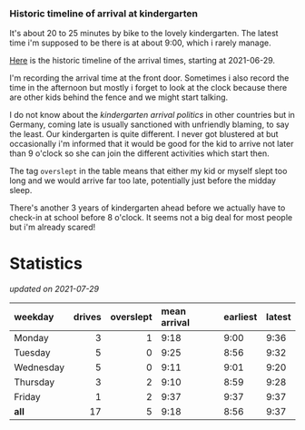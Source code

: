 ### Historic timeline of arrival at kindergarten

It's about 20 to 25 minutes by bike to the lovely kindergarten. 
The latest time i'm supposed to be there is at about 9:00, 
which i rarely manage. 

[Here](times.csv) is the historic timeline of the arrival times, starting
at 2021-06-29.

I'm recording the arrival time at the front door. Sometimes i 
also record the time in the afternoon but mostly i forget
to look at the clock because there are other kids 
behind the fence and we might start talking.

I do not know about the *kindergarten arrival politics* in other
countries but in Germany, coming late is usually sanctioned 
with unfriendly blaming, to say the least. Our kindergarten is quite
different. I never got blustered at but occasionally i'm informed
that it would be good for the kid to arrive not later than 9 o'clock
so she can join the different activities which start then. 

The tag `overslept` in the table means that either my kid or myself
slept too long and we would arrive far too late, potentially just
before the midday sleep.

There's another 3 years of kindergarten ahead before we actually 
have to check-in at school before 8 o'clock. It seems not a big deal
for most people but i'm already scared!


# Statistics

*updated on 2021-07-29*

| weekday   |   drives |   overslept | mean arrival   | earliest   | latest   |
|:----------|---------:|------------:|:---------------|:-----------|:---------|
| Monday    |        3 |           1 | 9:18           | 9:00       | 9:36     |
| Tuesday   |        5 |           0 | 9:25           | 8:56       | 9:32     |
| Wednesday |        5 |           0 | 9:11           | 9:01       | 9:20     |
| Thursday  |        3 |           2 | 9:10           | 8:59       | 9:28     |
| Friday    |        1 |           2 | 9:37           | 9:37       | 9:37     |
| **all**   |       17 |           5 | 9:18           | 8:56       | 9:37     |

